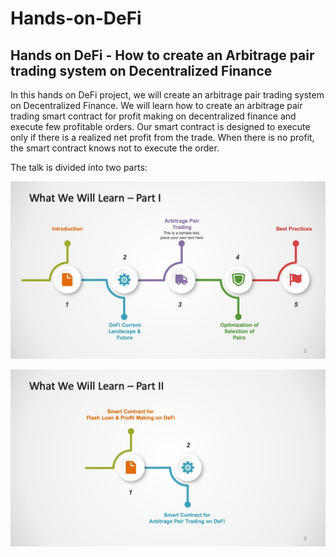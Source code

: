 # Hands-on-DeFi
## Hands on DeFi - How to create an Arbitrage pair trading system on Decentralized Finance

In this hands on DeFi project, we will create an arbitrage pair trading system on Decentralized Finance. We will learn how to create an arbitrage pair trading smart contract for profit making on decentralized finance and execute few profitable orders. Our smart contract is designed to execute only if there is a realized net profit from the trade. When there is no profit, the smart contract knows not to execute the order.

The talk is divided into two parts:

![What We Will Learn – Part I](https://github.com/thogiti/Hands-on-DeFi/blob/master/Images/Slide2.jpeg)


![What We Will Learn – Part I](https://github.com/thogiti/Hands-on-DeFi/blob/master/Images/Slide3.jpeg)
